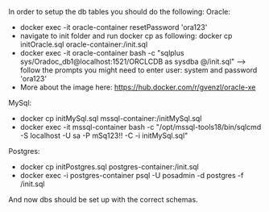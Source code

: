In order to setup the db tables you should do the following:
 Oracle: 
   - docker exec -it oracle-container resetPassword 'ora123'
   - navigate to init folder and run docker cp as following: docker cp initOracle.sql oracle-container:/init.sql
   - docker exec -it oracle-container bash -c "sqlplus sys/Oradoc_db1@localhost:1521/ORCLCDB as sysdba @/init.sql" --> follow the prompts you might need to enter user: system and password 'ora123'
   - More about the image here: https://hub.docker.com/r/gvenzl/oracle-xe

MySql:
   - docker cp initMySql.sql mssql-container:/initMySql.sql
   - docker exec -it mssql-container bash -c "/opt/mssql-tools18/bin/sqlcmd -S localhost -U sa -P mSq123!! -C -i initMySql.sql"

Postgres:
   - docker cp initPostgres.sql postgres-container:/init.sql
   - docker exec -i postgres-container psql -U posadmin -d postgres -f /init.sql

And now dbs should be set up with the correct schemas.
